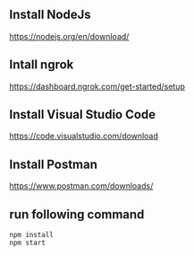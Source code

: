 ## Install NodeJs
https://nodejs.org/en/download/

## Intall ngrok
https://dashboard.ngrok.com/get-started/setup

## Install Visual Studio Code

https://code.visualstudio.com/download

## Install Postman

https://www.postman.com/downloads/

## run following command 
```
npm install
npm start
```